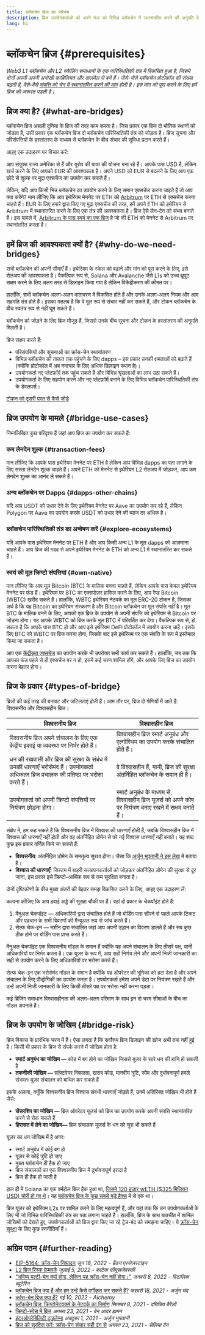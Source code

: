 ```yaml
---
title: ब्लॉकचेन ब्रिज का परिचय
description: ब्रिज उपयोगकर्ताओं को अपने फंड को विभिन्न ब्लॉकचेन में स्थानांतरित करने की अनुमति देते हैं
lang: hi
---
```


# ब्लॉकचेन ब्रिज {#prerequisites}

_Web3 L1 ब्लॉकचेन और L2 स्केलिंग समाधानों के एक पारिस्थितिकी तंत्र में विकसित हुआ है, जिसमे दोनों अपनी अपनी अनोखी काबिलियत और तालमेल से बने हैं। जैसे-जैसे ब्लॉकचेन प्रोटोकॉल की संख्या बढ़ती है, वैसे-वैसे [संपत्ति को चेन में स्थानांतरित करने की मांग](<https://dune.xyz/eliasimos/Bridge-Away-(from-Ethereum)>) होती है। इस मांग को पूरा करने के लिए हमें ब्रिज की जरूरत पड़ती है।_

<Divider />

## ब्रिज क्या है? {#what-are-bridges}

ब्लॉकचेन ब्रिज असली दुनिया के ब्रिज की तरह काम करता है। जिस प्रकार एक ब्रिज दो भौतिक स्थानों को जोड़ता है, उसी प्रकार एक ब्लॉकचेन ब्रिज दो ब्लॉकचेन पारिस्थितिकी तंत्र को जोड़ता है। ब्रिज सूचना और परिसंपत्तियों के हस्तांतरण के माध्यम से ब्लॉकचेन के बीच संचार की सुविधा प्रदान करते हैं।

आइए एक उदाहरण पर विचार करें:

आप संयुक्त राज्य अमेरिका से हैं और यूरोप की यात्रा की योजना बना रहे हैं। आपके पास USD है, लेकिन खर्च करने के लिए आपको EUR की आवश्यकता है। अपने USD को EUR से बदलने के लिए आप एक छोटे से शुल्क पर मुद्रा एक्सचेंज का उपयोग कर सकते हैं।

लेकिन, यदि आप किसी भिन्न ब्लॉकचेन का उपयोग करने के लिए समान एक्सचेंज करना चाहते हैं तो आप क्या करेंगे? मान लीजिए कि आप इथेरियम मेननेट पर ETH को [Arbitrum](https://arbitrum.io/) पर ETH से एक्सचेंज करना चाहते हैं। EUR के लिए हमारे द्वारा किए गए मुद्रा एक्सचेंज की तरह, हमें अपने ETH को इथेरियम से Arbitrum में स्थानांतरित करने के लिए एक तंत्र की आवश्यकता है। ब्रिज ऐसे लेन-देन को संभव बनाते हैं। इस मामले में, [Arbitrum के पास स्वयं का एक ब्रिज](https://bridge.arbitrum.io/) है जो की ETH को मेननेट से Arbitrum पर स्थानांतरित करता है।

## हमें ब्रिज की आवश्यकता क्यों है? {#why-do-we-need-bridges}

सभी ब्लॉकचेन की अपनी सीमाएँ हैं। इथेरियम के स्केल को बढ़ाने और मांग को पूरा करने के लिए, इसे रोलअप की आवश्यकता है। वैकल्पिक रूप से, Solana और Avalanche जैसे L1s को उच्च थ्रूपुट सक्षम करने के लिए अलग तरह से डिज़ाइन किया गया है लेकिन विकेंद्रीकरण की कीमत पर।

हालाँकि, सभी ब्लॉकचेन अलग-अलग वातावरण में विकसित होते हैं और उनके अलग-अलग नियम और आम सहमति तंत्र होते हैं। इसका मतलब है कि वे मूल रूप से संचार नहीं कर सकते हैं, और टोकन ब्लॉकचेन के बीच स्वतंत्र रूप से नहीं घूम सकते हैं।

ब्लॉकचेन को जोड़ने के लिए ब्रिज मौजूद हैं, जिससे उनके बीच सूचना और टोकन के हस्तांतरण की अनुमति मिलती है।

ब्रिज सक्षम करते हैं:

- परिसंपत्तियों और सूचनाओं का क्रॉस-चेन स्थानांतरण
- विभिन्न ब्लॉकचेन की ताकत तक पहुंचने के लिए dapps – इस प्रकार उनकी क्षमताओं को बढ़ाते हैं (क्योंकि प्रोटोकॉल में अब नवाचार के लिए अधिक डिज़ाइन स्थान है)।
- उपयोगकर्ता नए प्लेटफ़ॉर्म तक पहुंच सकते हैं और विभिन्न श्रृंखलाओं का लाभ उठा सकते हैं।
- उपयोगकर्ता के लिए सहयोग करने और नए प्लेटफ़ॉर्म बनाने के लिए विभिन्न ब्लॉकचेन पारिस्थितिकी तंत्र के डेवलपर्स।

[टोकन को दूसरी परत से कैसे जोड़े](/guides/how-to-use-a-bridge/)

<Divider />

## ब्रिज उपयोग के मामले {#bridge-use-cases}

निम्नलिखित कुछ परिदृश्य हैं जहां आप ब्रिज का उपयोग कर सकते हैं:

### कम लेनदेन शुल्क {#transaction-fees}

मान लीजिए कि आपके पास इथेरियम मेननेट पर ETH है लेकिन आप विभिन्न dapps का पता लगाने के लिए सस्ता लेनदेन शुल्क चाहते हैं। अपने ETH को मेननेट से इथेरियम L2 रोलअप में जोड़कर, आप कम लेनदेन शुल्क का आनंद ले सकते हैं।

### अन्य ब्लॉकचेन पर Dapps {#dapps-other-chains}

यदि आप USDT को उधार देने के लिए इथेरियम मेननेट पर Aave का उपयोग कर रहे हैं, लेकिन Polygon पर Aave का उपयोग करके USDT को उधार देने की ब्याज दर अधिक है।

### ब्लॉकचेन पारिस्थितिकी तंत्र का अन्वेषण करें {#explore-ecosystems}

यदि आपके पास इथेरियम मेननेट पर ETH है और आप किसी अन्य L1 के मूल dapps को आज़माना चाहते हैं। आप ब्रिज की मदद से अपने इथेरियम मेननेट के ETH को अन्य L1 में स्थानांतरित कर सकते हैं।

### स्वयं की मूल क्रिप्टो संपत्तियां {#own-native}

मान लीजिए कि आप मूल Bitcoin (BTC) के मालिक बनना चाहते हैं, लेकिन आपके पास केवल इथेरियम मेननेट पर फंड हैं। इथेरियम पर BTC का एक्सपोज़र हासिल करने के लिए, आप रैप्ड Bitcoin (WBTC) खरीद सकते हैं। हालाँकि, WBTC इथेरियम नेटवर्क का मूल ERC-20 टोकन है, जिसका अर्थ है कि यह Bitcoin का इथेरियम संस्करण है और Bitcoin ब्लॉकचेन पर मूल संपत्ति नहीं है। मूल BTC के मालिक बनने के लिए, आपको एक ब्रिज के उपयोग से अपनी संपत्ति को इथेरियम से Bitcoin पर जोड़ना होगा। यह आपके WBTC को ब्रिज करके मूल BTC में परिवर्तित कर देगा। वैकल्पिक रूप से, हो सकता है कि आपके पास BTC हो और आप इसे इथेरियम DeFi प्रोटोकॉल में उपयोग करना चाहें। इसके लिए BTC को WBTC पर ब्रिज करना होगा, जिसके बाद इसे इथेरियम पर एक संपत्ति के रूप में इस्तेमाल किया जा सकता है।

<InfoBanner shouldCenter emoji=":bulb:">
  आप एक <a href="/get-eth/">केंद्रीकृत एक्सचेंज</a> का उपयोग करके भी उपरोक्त सभी कार्य कर सकते हैं। हालाँकि, जब तक कि आपका फंड पहले से ही एक्सचेंज पर न हो, इसमें कई चरण शामिल होंगे, और आपके लिए ब्रिज का उपयोग करना बेहतर होगा।
</InfoBanner>

<Divider />

## ब्रिज के प्रकार {#types-of-bridge}

ब्रिजों की कई तरह की बनावट और जटिलताएं होती हैं। आम तौर पर, ब्रिज दो श्रेणियों में आते हैं: विश्वसनीय और विश्वासहीन ब्रिज।

| विश्वसनीय ब्रिज                                                                                                                          | विश्वासहीन ब्रिज                                                                                             |
| ---------------------------------------------------------------------------------------------------------------------------------------- | ------------------------------------------------------------------------------------------------------------ |
| विश्वसनीय ब्रिज अपने संचालन के लिए एक केंद्रीय इकाई या व्यवस्था पर निर्भर होते हैं।                                                      | विश्वासहीन ब्रिज स्मार्ट अनुबंध और एल्गोरिथम का उपयोग करके संचालित होते हैं।                                 |
| धन की रखवाली और ब्रिज की सुरक्षा के संबंध में उनकी धारणाएँ भरोसेमंद हैं। उपयोगकर्ता अधिकतर ब्रिज प्रचालक की प्रतिष्ठा पर भरोसा करते हैं। | वे विश्वासहीन हैं, यानी, ब्रिज की सुरक्षा अंतर्निहित ब्लॉकचेन के समान ही है।                                 |
| उपयोगकर्ता को अपनी क्रिप्टो संपत्तियों पर नियंत्रण छोड़ना होगा।                                                                          | स्मार्ट अनुबंध के माध्यम से, विश्वासहीन ब्रिज यूज़र्स को अपने कोष पर नियंत्रण बनाए रखने में सक्षम बनाते हैं। |

संक्षेप में, हम कह सकते हैं कि विश्वसनीय ब्रिज में विश्वास की धारणाएँ होती हैं, जबकि विश्वासहीन ब्रिज में विश्वास की धारणाएँ नहीं होती और वह अंतर्निहित डोमेन से परे नई विश्वास धारणाएँ नहीं बनाते। यह शब्द कुछ इस प्रकार वर्णित किये जा सकते हैं:

- **विश्वसनीय**: अंतर्निहित डोमेन के समतुल्य सुरक्षा होना। जैसा कि [अर्जुन भुपतानी ने इस लेख](https://medium.com/connext/the-interoperability-trilemma-657c2cf69f17) में बताया है।
- **विश्वास की धारणाएँ:** सिस्टम में बाहरी सत्यापनकर्ताओं को जोड़कर अंतर्निहित डोमेन की सुरक्षा से दूर जाना, इस प्रकार इसे क्रिप्टो-आर्थिक रूप से कम सुरक्षित बनाता है।

दोनों दृष्टिकोणों के बीच मुख्य अंतरों की बेहतर समझ विकसित करने के लिए, आइए एक उदाहरण लें:

कल्पना कीजिए कि आप हवाई अड्डे की सुरक्षा चौकी पर हैं। वहां दो प्रकार के चेकपॉइंट होते हैं:

1. मैनुअल चेकपॉइंट — अधिकारियों द्वारा संचालित होते हैं जो बोर्डिंग पास सौंपने से पहले आपके टिकट और पहचान के सभी विवरणों की मैन्युअल रूप से जांच करते हैं।
2. सेल्फ चेक-इन — मशीन द्वारा संचालित जहां आप अपनी उड़ान का विवरण डालते हैं और सब कुछ ठीक होने पर बोर्डिंग पास प्राप्त करते हैं।

मैनुअल चेकपॉइंट एक विश्वसनीय मॉडल के समान हैं क्योंकि यह अपने संचालन के लिए तीसरे पक्ष, यानी अधिकारियों पर निर्भर करता है। एक यूज़र के रूप में, आप सही निर्णय लेने और अपनी निजी जानकारी का सही से उपयोग करने के लिए अधिकारियों पर भरोसा करते हैं।

सेल्फ चेक-इन एक भरोसेमंद मॉडल के समान है क्योंकि यह ऑपरेटर की भूमिका को हटा देता है और अपने संचालन के लिए प्रौद्योगिकी का उपयोग करता है। उपयोगकर्ता हमेशा अपने डेटा पर नियंत्रण रखते हैं और उन्हें अपनी निजी जानकारी के लिए किसी तीसरे पक्ष पर भरोसा नहीं करना पड़ता।

कई ब्रिजिंग समाधान विश्वासहीनता की अलग-अलग परिमाण के साथ इन दो चरम सीमाओं के बीच का मॉडल अपनाते हैं।

<Divider />

## ब्रिज के उपयोग के जोखिम {#bridge-risk}

ब्रिज विकास के प्रारंभिक चरण में हैं। ऐसा लगता है कि सर्वोत्तम ब्रिज डिज़ाइन की खोज अभी तक नहीं हुई है। किसी भी प्रकार के ब्रिज से संपर्क करने में जोखिम होता है:

- **स्मार्ट अनुबंध का जोखिम —** कोड में बग होने का जोखिम जिससे यूज़र के सारे धन की हानि हो सकती है
- **तकनीकी जोखिम —** सॉफ़्टवेयर विफलता, खराब कोड, मानवीय त्रुटि, स्पैम और दुर्भावनापूर्ण हमले संभवतः यूज़र संचालन को बाधित कर सकते हैं

इसके अलावा, क्यूँकि विश्वसनीय ब्रिज विश्वास संबंधी धारणाएँ जोड़ते हैं, उनमें अतिरिक्त जोखिम भी होते हैं जैसे:

- **सेंसरशिप का जोखिम —** ब्रिज ऑपरेटर यूज़र्स को ब्रिज का उपयोग करके अपनी संपत्ति स्थानांतरित करने से रोक सकते हैं
- **हिरासत में लेने का जोखिम—** ब्रिज संचालक यूज़र्स के धन को चुरा भी सकते हैं

यूज़र का धन जोखिम में है अगर:

- स्मार्ट अनुबंध में कोई बग हो
- यूज़र से कोई त्रुटि हो जाए
- मुख्य ब्लॉकचेन ही हैक हो जाए
- ब्रिज संचालकों का एक विश्वसनीय ब्रिज में दुर्भावनापूर्ण इरादा है
- ब्रिज ही हैक हो जाती है

हाल ही में Solana का एक वर्महोल ब्रिज हैक हुआ था, [जिसमे 120 हज़ार wETH ($325 मिलियन USD) चोरी हो गए थे](https://rekt.news/wormhole-rekt/)। यह [ब्लॉकचेन ब्रिज के कुछ सबसे बड़े हैक्स](https://rekt.news/leaderboard/) में से एक था।

ब्रिज यूज़र को इथेरियम L2s पर शामिल करने के लिए महत्वपूर्ण हैं, और यहां तक कि उन उपयोगकर्ताओं के लिए भी जो विभिन्न पारिस्थितिकी तंत्र का पता लगाना चाहते हैं। हालाँकि, ब्रिज के साथ बातचीत में शामिल जोखिमों को देखते हुए, उपयोगकर्ताओं को ब्रिज द्वारा किए जा रहे ट्रेड-बंद को समझना चाहिए। ये [क्रॉस-चेन सुरक्षा](https://blog.debridge.finance/10-strategies-for-cross-chain-security-8ed5f5879946) के लिए कुछ रणनीतियाँ हैं।

<Divider />

## अग्रिम पठन {#further-reading}

- [EIP-5164: क्रॉस-चेन निष्पादन](https://ethereum-magicians.org/t/eip-5164-cross-chain-execution/9658) _जून 18, 2022 - ब्रेंडन एस्सेलस्टाइन_
- [L2 ब्रिज रिस्क फ्रेमवर्क](https://gov.l2beat.com/t/l2bridge-risk-framework/31) _जुलाई 5, 2022 - बरटेक कीपूसजेवस्की_
- ["भविष्य मल्टी-चेन क्यों होगा, लेकिन यह क्रॉस-चेन नहीं होगा।"](https://old.reddit.com/r/ethereum/comments/rwojtk/ama_we_are_the_efs_research_team_pt_7_07_january/hrngyk8/) _जनवरी 8, 2022 - विटालिक ब्यूटेरिन_
- [ब्लॉकचेन ब्रिज क्या हैं और हम उन्हें कैसे वर्गीकृत कर सकते हैं?](https://blog.li.finance/what-are-blockchain-bridges-and-how-can-we-classify-them-560dc6ec05fa) _फरवरी 18, 2021 - अर्जुन चंद_
- [क्रॉस-चेन ब्रिज क्या हैं?](https://www.alchemy.com/overviews/cross-chain-bridges) _मई 10, 2022 - Alchemy_
- [ब्लॉकचेन ब्रिज: क्रिप्टोनेटवर्क्स के नेटवर्क का निर्माण](https://medium.com/1kxnetwork/blockchain-bridges-5db6afac44f8) _सितम्बर 8, 2021 - दमित्रिय बैरेंज़ों_
- [क्रिप्टो-स्पेस में ब्रिज](https://medium.com/chainsafe-systems/bridges-in-crypto-space-12e158f5fd1e) _अगस्त 23, 2021 - बेन आदर ह्यमन_
- [इंटरऑपरेबिलिटी ट्राइलेम्मा](https://medium.com/connext/the-interoperability-trilemma-657c2cf69f17) _अक्टूबर 1, 2021 - अर्जुन भुपतानी_
- [ब्रिज को सुरक्षित करें: क्रॉस-चेन संचार सही ढंग से](https://medium.com/dragonfly-research/secure-the-bridge-cross-chain-communication-done-right-part-i-993f76ffed5d) _अगस्त 23, 2021 - सेलिया वैन_
